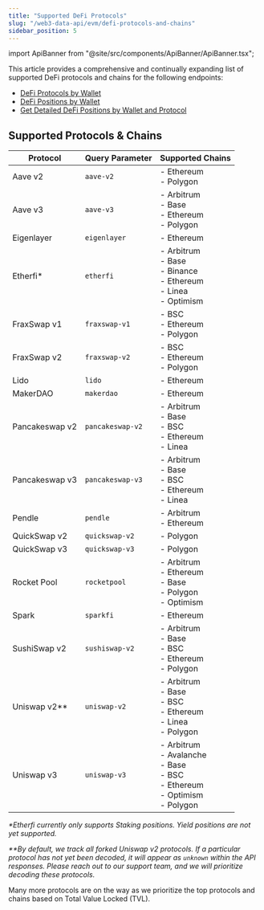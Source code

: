 ```yaml
---
title: "Supported DeFi Protocols"
slug: "/web3-data-api/evm/defi-protocols-and-chains"
sidebar_position: 5
---
```


import ApiBanner from "@site/src/components/ApiBanner/ApiBanner.tsx";

This article provides a comprehensive and continually expanding list of supported DeFi protocols and chains for the following endpoints:

<ul>
  <li>
    <a href="https://deep-index.moralis.io/api-docs-2.2/#/Wallets/getDefiSummary">DeFi Protocols by Wallet</a>
  </li>
  <li>
    <a href="https://deep-index.moralis.io/api-docs-2.2/#/Wallets/getDefiPositionsSummary">DeFi Positions by Wallet</a>
  </li>
  <li>
    <a href="https://deep-index.moralis.io/api-docs-2.2/#/Wallets/getDefiPositionsByProtocol">Get Detailed DeFi Positions by Wallet and Protocol</a>
  </li>
</ul>

## Supported Protocols & Chains

| Protocol       | Query Parameter  | Supported Chains                                                                                |
| -------------- | ---------------- | ----------------------------------------------------------------------------------------------- |
| Aave v2        | `aave-v2`        | - Ethereum <br/>- Polygon                                                                       |
| Aave v3        | `aave-v3`        | - Arbitrum <br/>- Base <br/>- Ethereum <br/>- Polygon                                           |
| Eigenlayer     | `eigenlayer`     | - Ethereum                                                                                      |
| Etherfi\*      | `etherfi`        | - Arbitrum<br/>- Base<br/>- Binance<br/>- Ethereum<br/>- Linea<br/>- Optimism                   |
| FraxSwap v1    | `fraxswap-v1`    | - BSC<br/>- Ethereum<br/>- Polygon                                                              |
| FraxSwap v2    | `fraxswap-v2`    | - BSC<br/>- Ethereum<br/>- Polygon                                                              |
| Lido           | `lido`           | - Ethereum                                                                                      |
| MakerDAO       | `makerdao`       | - Ethereum                                                                                      |
| Pancakeswap v2 | `pancakeswap-v2` | - Arbitrum <br/>- Base <br/>- BSC <br/>- Ethereum<br/>- Linea                                   |
| Pancakeswap v3 | `pancakeswap-v3` | - Arbitrum <br/>- Base <br/>- BSC <br/>- Ethereum<br/>- Linea                                   |
| Pendle         | `pendle`         | - Arbitrum <br/>- Ethereum                                                                      |
| QuickSwap v2   | `quickswap-v2`   | - Polygon                                                                                       |
| QuickSwap v3   | `quickswap-v3`   | - Polygon                                                                                       |
| Rocket Pool    | `rocketpool`     | - Arbitrum<br/>- Ethereum<br/>- Base<br/>- Polygon<br/>- Optimism                               |
| Spark          | `sparkfi`        | - Ethereum                                                                                      |
| SushiSwap v2   | `sushiswap-v2`   | - Arbitrum <br/>- Base <br/>- BSC <br/>- Ethereum <br/>- Polygon                                |
| Uniswap v2\*\* | `uniswap-v2`     | - Arbitrum<br/>- Base <br/>- BSC <br/>- Ethereum <br/>- Linea <br/>- Polygon                    |
| Uniswap v3     | `uniswap-v3`     | - Arbitrum <br/>- Avalanche <br/>- Base <br/>- BSC<br/> - Ethereum<br/>- Optimism<br/>- Polygon |

_\*Etherfi currently only supports Staking positions. Yield positions are not yet supported._

_\*\*By default, we track all forked Uniswap v2 protocols. If a particular protocol has not yet been decoded, it will appear as `unknown` within the API responses. Please reach out to our support team, and we will prioritize decoding these protocols._

Many more protocols are on the way as we prioritize the top protocols and chains based on Total Value Locked (TVL).
